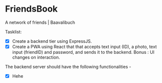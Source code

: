 # FriendsBook
A network of friends | Baavalibuch

Tasklist:

- [x] Create a backend tier using ExpressJS.
- [x] Create a PWA using React that that accepts text input (ID), a photo, text input (friendID) and password, and sends it to the backend. Bonus : UI changes on interaction.

 The backend server should have the following functionalities -
&emsp;
- [x] Hehe
